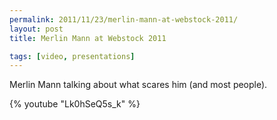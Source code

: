 ```yaml
---
permalink: 2011/11/23/merlin-mann-at-webstock-2011/
layout: post
title: Merlin Mann at Webstock 2011

tags: [video, presentations]
---
```


Merlin Mann talking about what scares him (and most people).

{% youtube "Lk0hSeQ5s_k" %}
